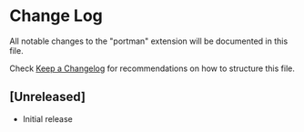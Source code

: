 # Change Log

All notable changes to the "portman" extension will be documented in this file.

Check [Keep a Changelog](http://keepachangelog.com/) for recommendations on how to structure this file.

## [Unreleased]

- Initial release